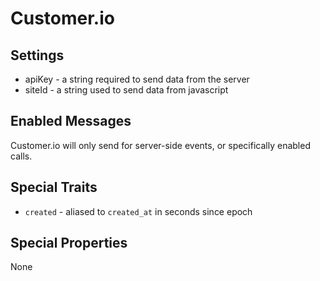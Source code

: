 
# Customer.io


## Settings

  * apiKey - a string required to send data from the server
  * siteId - a string used to send data from javascript


## Enabled Messages

  Customer.io will only send for server-side events, or specifically enabled calls.


## Special Traits

  * `created` - aliased to `created_at` in seconds since epoch

## Special Properties

  None